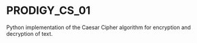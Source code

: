 # PRODIGY_CS_01
Python implementation of the Caesar Cipher algorithm for encryption and decryption of text.
